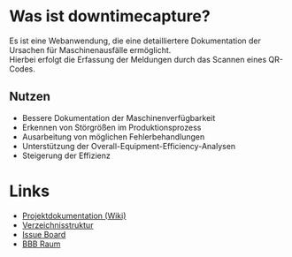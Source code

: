 # Was ist downtimecapture?
Es ist eine Webanwendung, die eine detailliertere Dokumentation der Ursachen für Maschinenausfälle ermöglicht. <br>
Hierbei erfolgt die Erfassung der Meldungen durch das Scannen eines QR-Codes.



## Nutzen

- Bessere Dokumentation der Maschinenverfügbarkeit
- Erkennen von Störgrößen im Produktionsprozess
- Ausarbeitung von möglichen Fehlerbehandlungen
- Unterstützung der Overall-Equipment-Efficiency-Analysen
- Steigerung der Effizienz



# Links
* [Projektdokumentation (Wiki)](https://inf-git.fh-rosenheim.de/sep-wif-23/downtimecapture/-/wikis/home)
* [Verzeichnisstruktur](https://inf-git.fh-rosenheim.de/sep-wif-23/downtimecapture/-/wikis/Verzeichnisstruktur)
* [Issue Board](https://inf-git.fh-rosenheim.de/sep-wif-23/downtimecapture/-/boards/1556?milestone_title=Started)
* [BBB Raum](https://conference.th-rosenheim.de/mar-jhv-rxj-pgz)
